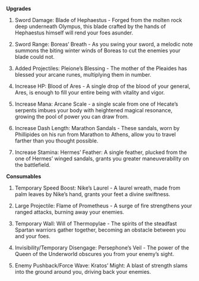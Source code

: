 **Upgrades**

1. Sword Damage: Blade of Hephaestus - Forged from the molten rock deep underneath Olympus, this blade crafted by the hands of Hephaestus himself will rend your foes asunder.

2. Sword Range: Boreas’ Breath - As you swing your sword, a melodic note summons the biting winter winds of Boreas to cut the enemies your blade could not.

3. Added Projectiles: Pleione’s Blessing - The mother of the Pleaides has blessed your arcane runes, multiplying them in number.

4. Increase HP: Blood of Ares - A single drop of the blood of your general, Ares, is enough to fill your entire being with vitality and vigor.

5. Increase Mana: Arcane Scale - a single scale from one of Hecate’s serpents imbues your body with heightened magical resonance, growing the pool of power you can draw from.

6. Increase Dash Length: Marathon Sandals - These sandals, worn by Phillipides on his run from Marathon to Athens, allow you to travel farther than you thought possible.

7. Increase Stamina: Hermes’ Feather: A single feather, plucked from the one of Hermes’ winged sandals, grants you greater maneuverability on the battlefield.

**Consumables**

1. Temporary Speed Boost: Nike’s Laurel - A laurel wreath, made from palm leaves by Nike’s hand, grants your feet a divine swiftness.

2. Large Projectile: Flame of Prometheus - A surge of fire strengthens your ranged attacks, burning away your enemies.

3. Temporary Wall: Will of Thermopylae - The spirits of the steadfast Spartan warriors gather together, becoming an obstacle between you and your foes.

4. Invisibility/Temporary Disengage: Persephone’s Veil - The power of the Queen of the Underworld obscures you from your enemy’s sight.

5. Enemy Pushback/Force Wave: Kratos’ Might: A blast of strength slams into the ground around you, driving back your enemies.
